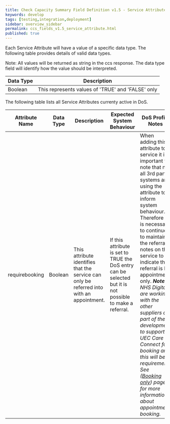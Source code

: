 ```yaml
---
title: Check Capacity Summary Field Definition v1.5 - Service Attribute Overview
keywords: develop
tags: [testing,integration,deployment]
sidebar: overview_sidebar
permalink: ccs_fields_v1.5_service_attribute.html
published: true
---
```


Each Service Attribute will have a value of a specific data type.  The following table provides details of valid data types.

Note: All values will be returned as string in the ccs response.  The data type field will identify how the value should be interpreted.

| **Data Type**    | **Description**    |
|------------------|--------------------|
|Boolean	  | This represents values of 'TRUE' and 'FALSE' only |


The following table lists all Service Attributes currenty active in DoS.

| **Attribute Name** | **Data Type** | **Description** | **Expected System Behaviour** | **DoS Profile Notes** |
|--------------------|---------------|-----------------|-------------------------------|-----------------------|
|requirebooking	| Boolean |This attribute identifies that the service can only be referred into with an appointment.|If this attribute is set to TRUE the DoS entry can be selected but it is not possible to make a referral. | When adding this attribute to a service it is important to note that not all 3rd party systems are using the attribute to inform system behaviour.  Therefore it is necessary to continue to maintain the referral notes on the service to indicate that referral is by appointment only. **_Note:_** _NHS Digital are working with the other suppliers as part of the development to support UEC Care Connect for booking and this will be a requirement.  See ([Booking only](https://developer.nhs.uk/apis/uec-appointments/dos_bookingonly.html)) page for more information about appointment booking._|




